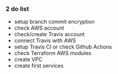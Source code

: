 ### 2 do list

- setup branch commit encryption
- check AWS account
- check/create Travis account
- connect Travis with AWS
- setup Travis CI or check Github Actions
- check Terraform AWS modules
- create VPC
- create first services
